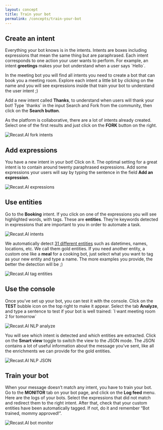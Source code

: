 ```yaml
---
layout: concept
title: Train your bot
permalink: /concepts/train-your-bot
---
```


## Create an intent

Everything your bot knows is in the intents. Intents are boxes including expressions that mean the same thing but are paraphrased. Each intent corresponds to one action your user wants to perform. For example, an intent **greetings** makes your bot understand when a user says \`Hello\`.

In the meeting bot you will find all intents you need to create a bot that can book you a meeting room.
Explore each intent a little bit by clicking on the name and you will see expressions inside that train your bot to understand the user intent ;)

Add a new intent called **Thanks**, to understand when users will thank your bot! Type \`thanks\` in the input Search and Fork from the community, then click on the **Search button**.

As the platform is collaborative, there are a lot of intents already created. Select one of the first results and just click on the **FORK** button on the right.

![Recast.AI fork intents](https://cdn.recast.ai/man/recast-ai-fork-intentb.png)

## Add expressions

You have a new intent in your bot! Click on it. The optimal setting for a great intent is to contain around twenty paraphrased expressions. Add some expressions your users will say by typing the sentence in the field **Add an expression**.

![Recast.AI expressions](https://cdn.recast.ai/man/recast-ai-add-expressionsc.png)

## Use entities

Go to the **Booking** intent. If you click on one of the expressions you will see highlighted words, with tags. These are **entities**. They’re keywords detected in expressions that are important to you in order to automate a task.

![Recast.AI intents](https://cdn.recast.ai/man/recast-ai-entitiesb.png)

We automatically detect <a target="_blank" rel="noopener noreferrer" href="https://recast.ai/docs/api-reference#list-of-entities">31 different entities</a> such as datetimes, names, locations, etc.
We call them gold entities. If you need another entity, a custom one like a **meal** for a cooking bot, just select what you want to tag as your new entity and type a name. The more examples you provide, the better the detection will be ;)

![Recast.AI tag entities](https://cdn.recast.ai/man/recast-ai-tag-entitiesb.png)

## Use the console

Once you’ve set up your bot, you can test it with the console. Click on the **TEST** bubble icon on the top right to make it appear. Select the tab **Analyze**, and type a sentence to test if your bot is well trained: \`I want meeting room 2 for tomorrow\`

![Recast.AI NLP analyze](https://cdn.recast.ai/man/recast-ai-test-consoleb.png)

You will see which intent is detected and which entities are extracted. Click on the **Smart view** toggle to switch the view to the JSON mode.
The JSON contains a lot of useful information about the message you’ve sent, like all the enrichments we can provide for the gold entities.

![Recast.AI NLP JSON](https://cdn.recast.ai/man/recast-ai-console-jsonc.png)

## Train your bot

When your message doesn’t match any intent, you have to train your bot. Go to the **MONITOR** tab on your bot page, and click on the **Log feed** menu.
Here are the logs of your bots. Select the expressions that did not match and redirect them to the right intent. After that, check that your custom entities have been automatically tagged. If not, do it and remember “Bot trained, mommy approved!”.

![Recast.AI bot monitor](https://cdn.recast.ai/man/recast-ai-monitorb.png)
